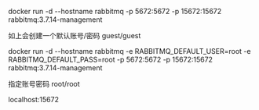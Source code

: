 docker run -d --hostname rabbitmq -p 5672:5672 -p 15672:15672 rabbitmq:3.7.14-management

如上会创建一个默认账号/密码 guest/guest

docker run -d --hostname rabbitmq -e RABBITMQ_DEFAULT_USER=root -e RABBITMQ_DEFAULT_PASS=root -p 5672:5672 -p 15672:15672 rabbitmq:3.7.14-management

指定账号密码 root/root

localhost:15672
